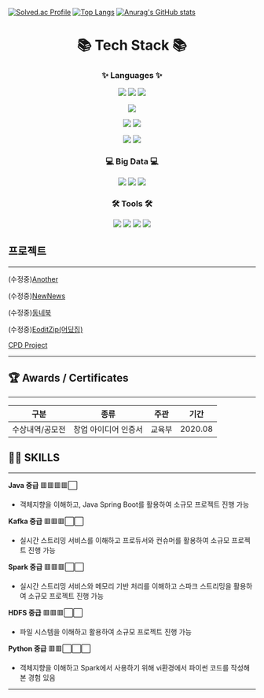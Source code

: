 [![Solved.ac Profile](http://mazassumnida.wtf/api/v2/generate_badge?boj=yeopwin)](https://solved.ac/yeopwin/) [![Top Langs](https://github-readme-stats.vercel.app/api/top-langs/?username=Yeop-seung&layout=compact)](https://github.com/Yeop-seung/github-readme-stats)
[![Anurag's GitHub stats](https://github-readme-stats.vercel.app/api?username=Yeop-seung)](https://github.com/anuraghazra/github-readme-stats)

<div align="center">
  
# 📚 Tech Stack 📚
  
### ✨ Languages ✨
  
  <img src="https://img.shields.io/badge/Java-007396?&style=flat&logo=OpenJdk&logoColor=white"/> <img src="https://img.shields.io/badge/Spring Boot-6DB33F?style=flat&logo=Spring Boot&logoColor=white"/> <img src="https://img.shields.io/badge/Spring-6DB33F?style=flat&logo=Spring&logoColor=white"/>
  
  <img src="https://img.shields.io/badge/Python-3776AB?style=flat&logo=Python&logoColor=white"/>
  
  <img src="https://img.shields.io/badge/Vue.js-4FC08D?style=flat&logo=Vue.js&logoColor=white"/> <img src="https://img.shields.io/badge/Bootstrap-7952B3?style=flat&logo=Bootstrap&logoColor=white"/>

  <img src="https://img.shields.io/badge/MySQL-4479A1?style=flat&logo=MySQL&logoColor=white"/>

  <img src="https://img.shields.io/badge/Linux-FCC624.svg?&style=flat&logo=Linux&logoColor=white"/>
  
### 💻 Big Data 💻
  
<img src="https://img.shields.io/badge/Kafka-231F20?style=flat&logo=Apache Kafka&logoColor=white"> <img src="https://img.shields.io/badge/Spark-E25A1C?style=flat&logo=Apache Spark&logoColor=white"> <img src="https://img.shields.io/badge/Hadoop-66CCFF?style=flat&logo=ApacheHadoop&logoColor=white">
  
### 🛠 Tools 🛠
  
<img src="https://img.shields.io/badge/Eclipse IDE-2C2255?style=flat&logo=Eclipse IDE&logoColor=white"/> <img src="https://img.shields.io/badge/IntelliJ IDEA-000000?style=flat&logo=IntelliJ IDEA&logoColor=white"/> <img src="https://img.shields.io/badge/Visual Studio-5C2D91?style=flat&logo=Visual Studio&logoColor=white"/> <img src="https://img.shields.io/badge/Visual Studio Code-007ACC?style=flat&logo=Visual Studio Code&logoColor=white"/>
 
</div>


## 프로젝트

---
(수정중)[Another](https://www.notion.so/ANOTHER-7c74c524e7a740f492979aef48f1d18e?pvs=4)

(수정중)[NewNews](https://www.notion.so/NEWNEWS-d19fb2b39ac8445d9d2e2bf9146d7987?pvs=4)

(수정중)[동네북](https://www.notion.so/6d9036344cc245cf889978bfadb649ea?pvs=4)

(수정중)[EoditZip(어딨집)](https://www.notion.so/Eoditzip-50d40cd6bb11453b8532ecc63f8d6078?pvs=4)

[CPD Project](https://www.notion.so/CPD-Project-82a854e0f7f345ea984ba29e3433bd0a?pvs=4)

---

## 🏆 Awards / Certificates

---

| 구분 | 종류 | 주관 | 기간 |
| --- | --- | --- | --- |
| 수상내역/공모전 | 창업 아이디어 인증서 | 교육부 | 2020.08 |

## 👨‍💻 **SKILLS**

---

**Java 중급** 🟥🟥🟥🟥⬜

- 객체지향을 이해하고, Java Spring Boot를 활용하여 소규모 프로젝트 진행 가능

**Kafka 중급** 🟥🟥🟥⬜⬜

- 실시간 스트리밍 서비스를 이해하고 프로듀서와 컨슈머를 활용하여 소규모 프로젝트 진행 가능

**Spark 중급** 🟥🟥🟥⬜⬜

- 실시간 스트리밍 서비스와 메모리 기반 처리를 이해하고 스파크 스트리밍을 활용하여 소규모 프로젝트 진행 가능

**HDFS 중급** 🟥🟥🟥⬜⬜

- 파일 시스템을 이해하고 활용하여 소규모 프로젝트 진행 가능

**Python 중급** 🟥🟥⬜⬜⬜

- 객체지향을 이해하고 Spark에서 사용하기 위해 vi환경에서 파이썬 코드를 작성해본 경험 있음
---

<!--
**Yeop-seung/Yeop-seung** is a ✨ _special_ ✨ repository because its `README.md` (this file) appears on your GitHub profile.

Here are some ideas to get you started:

- 🔭 I’m currently working on ...
- 🌱 I’m currently learning ...
- 👯 I’m looking to collaborate on ...
- 🤔 I’m looking for help with ...
- 💬 Ask me about ...
- 📫 How to reach me: ...
- 😄 Pronouns: ...
- ⚡ Fun fact: ...
-->
